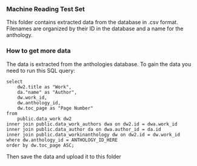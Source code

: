### Machine Reading Test Set
This folder contains extracted data from the database in .csv format. Filenames are organized by their ID in the database and a name for the anthology.

### How to get more data
The data is extracted from the anthologies database. To gain the data you need to run this SQL query:

```
select
    dw2.title as "Work",
    da."name" as "Author",
    dw.work_id,
    dw.anthology_id,
    dw.toc_page as "Page Number"
from
    public.data_work dw2
inner join public.data_work_authors dwa on dw2.id = dwa.work_id
inner join public.data_author da on dwa.author_id = da.id
inner join public.data_workinanthology dw on dw2.id = dw.work_id
where dw.anthology_id = ANTHOLOGY_ID_HERE
order by dw.toc_page ASC;
```

Then save the data and upload it to this folder